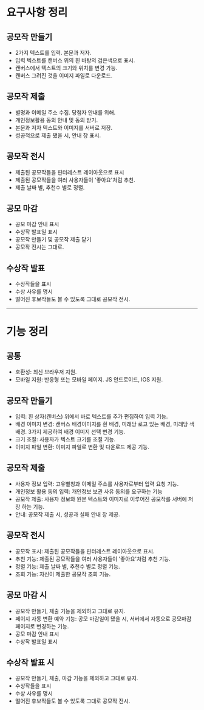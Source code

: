 # 요구사항 정리

## 공모작 만들기
- 2가지 텍스트를 입력. 본문과 저자. 
- 입력 텍스트를 캔버스 위의 흰 바탕의 검은색으로 표시.
- 캔버스에서 텍스트의 크기와 위치를 변경 가능.
- 캔버스 그려진 것을 이미지 파일로 다운로드.

## 공모작 제출
- 별명과 이메일 주소 수집. 당첨자 안내를 위해.
- 개인정보활용 동의 안내 및 동의 받기.
- 본문과 저자 텍스트와 이미지를 서버로 저장.
- 성공적으로 제출 됐을 시, 안내 창 표시.

## 공모작 전시
- 제출된 공모작들을 핀터레스트 레이아웃으로 표시
- 제출된 공모작들을 여러 사용자들이 '좋아요'처럼 추천.
- 제출 날짜 별, 추천수 별로 정렬.

## 공모 마감
- 공모 마감 안내 표시
- 수상작 발표일 표시
- 공모작 만들기 및 공모작 제출 닫기
- 공모작 전시는 그대로.

## 수상작 발표
- 수상작들을 표시
- 수상 사유를 명시
- 떨어진 후보작들도 볼 수 있도록 그대로 공모작 전시.

------

# 기능 정리

## 공통
- 호환성: 최신 브라우저 지원.
- 모바일 지원: 반응형 또는 모바일 페이지. JS 안드로이드, IOS 지원. 

## 공모작 만들기
- 입력: 흰 상자(캔버스) 위에서 바로 텍스트를 추가 편집하여 입력 기능.
- 배경 이미지 변경: 캔버스 배경이미지를 흰 배경, 미래당 로고 있는 배경, 미래당 색 배경. 3가지 제공하여 배경 이미지 선택 변경 기능.
- 크기 조절: 사용자가 텍스트 크기를 조절 기능.
- 이미지 파일 변환: 이미지 파일로 변환 및 다운로드 제공 기능.

## 공모작 제출
- 사용자 정보 입력: 고유별칭과 이메일 주소를 사용자로부터 입력 요청 기능.
- 개인정보 활용 동의 입력: 개인정보 보관 사유 동의를 요구하는 기능
- 공모작 제출: 사용자 정보와 원본 텍스트와 이미지로 이루어진 공모작를 서버에 저장 하는 기능.
- 안내: 공모작 제출 시, 성공과 실패 안내 창 제공.

## 공모작 전시
- 공모작 표시: 제출된 공모작들을 핀터레스트 레이아웃으로 표시.
- 추천 기능: 제출된 공모작들을 여러 사용자들이 '좋아요'처럼 추천 기능.
- 정렬 기능: 제출 날짜 별, 추천수 별로 정렬 기능.
- 조회 기능: 자신이 제출한 공모작 조회 기능.

## 공모 마감 시
- 공모작 만들기, 제출 기능을 제외하고 그대로 유지.
- 페이지 자동 변환 예약 기능: 공모 마감일이 됐을 시, 서버에서 자동으로 공모마감 페이지로 변경하는 기능.
- 공모 마감 안내 표시
- 수상작 발표일 표시

## 수상작 발표 시
- 공모작 만들기, 제출, 마감 기능을 제외하고 그대로 유지.
- 수상작들을 표시
- 수상 사유를 명시
- 떨어진 후보작들도 볼 수 있도록 그대로 공모작 전시.





